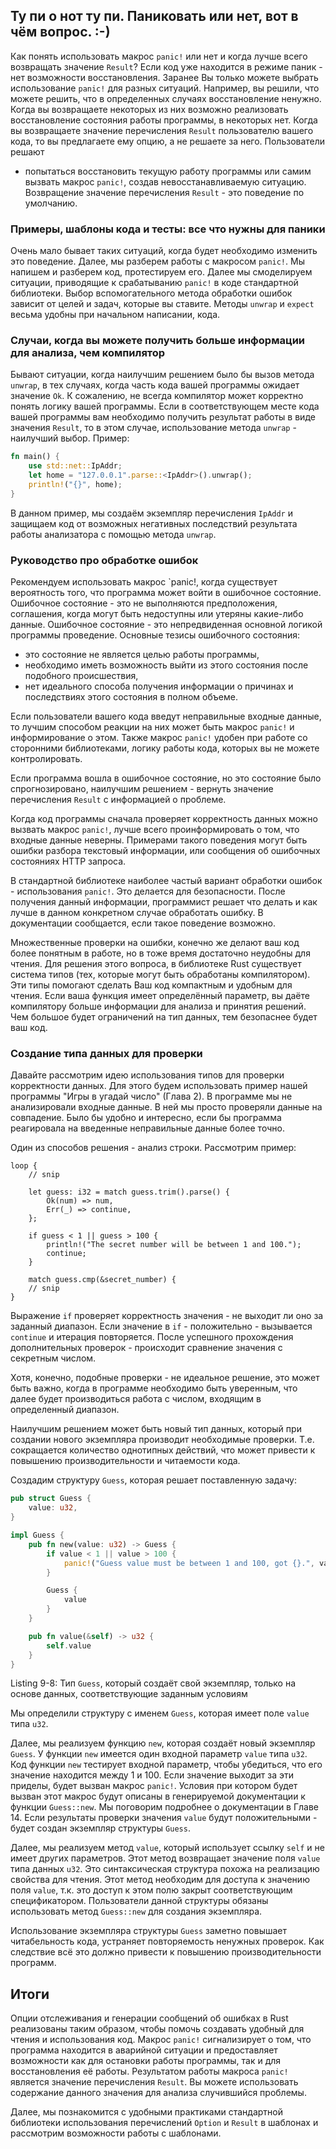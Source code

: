 ## Ту пи о нот ту пи. Паниковать или нет, вот в чём вопрос. :-)

Как понять использовать макрос `panic!` или нет и когда лучше всего возвращать
значение `Result`? Если код уже находится в режиме паник - нет возможности восстановления.
Заранее Вы только можете выбрать использование `panic!` для разных ситуаций.
Например, вы решили, что можете решить, что в определенных случаях восстановление
ненужно. Когда вы возвращаете
некоторых из них возможно реализовать восстановление состояния работы программы,
в некоторых нет. Когда вы возвращаете значение перечисления `Result` пользователю
вашего кода, то вы предлагаете ему опцию, а не решаете за него. Пользователи решают
- попытаться восстановить текущую работу программы или самим вызвать макрос `panic!`,
создав невосстанавливаемую ситуацию. Возвращение значение перечисления `Result` -
это поведение по умолчанию.

### Примеры, шаблоны кода и тесты: все что нужны для паники

Очень мало бывает таких ситуаций, когда будет необходимо изменить это поведение.
Далее, мы разберем работы с макросом `panic!`. Мы напишем и разберем код, протестируем
его. Далее мы смоделируем ситуации, приводящие к срабатыванию `panic!` в коде стандартной
библиотеки.
Выбор вспомогательного метода обработки ошибок зависит от целей и задач, которые вы
ставите. Методы `unwrap` и `expect` весьма удобны при начальном написании, кода.

### Случаи, когда вы можете получить больше информации для анализа, чем компилятор

Бывают ситуации, когда наилучшим решением было бы вызов метода `unwrap`, в тех случаях,
когда часть кода вашей программы ожидает значение `Ok`. К сожалению, не всегда
компилятор может корректно понять логику вашей программы. Если в соответствующем месте
кода вашей программы вам необходимо получить результат работы в виде значения `Result`,
то в этом случае, использование метода `unwrap` - наилучший выбор.
Пример:

```rust
fn main() {
    use std::net::IpAddr;
    let home = "127.0.0.1".parse::<IpAddr>().unwrap();
    println!("{}", home);
}

```

В данном пример, мы создаём экземпляр перечисления `IpAddr` и защищаем код от
возможных негативных последствий результата работы анализатора с помощью метода
`unwrap`.

### Руководство про обработке ошибок

Рекомендуем использовать макрос `panic!, когда существует вероятность того, что
программа может войти в ошибочное состояние. Ошибочное состояние - это не выполняются
предположения, соглашения, когда могут быть недоступны или утеряны какие-либо данные.
Ошибочное состояние - это непредвиденная основной логикой программы проведение.
Основные тезисы ошибочного состояния:
- это состояние не является целью работы программы,
- необходимо иметь возможность выйти из этого состояния после подобного происшествия,
- нет идеального способа получения информации о причинах и последствиях
этого состояния в полном объеме.

Если пользователи вашего кода введут неправильные входные данные, то лучшим способом
реакции на них может быть макрос `panic!` и информирование о этом. Также макрос `panic!`
удобен при работе со сторонними библиотеками, логику работы кода, которых вы не
можете контролировать.

Если программа вошла в ошибочное состояние, но это состояние было спрогнозировано,
наилучшим решением - вернуть значение перечисления `Result` с информацией о проблеме.

Когда код программы сначала проверяет корректность данных можно вызвать макрос `panic!`,
лучше всего проинформировать о том, что входные данные неверны.
Примерами такого поведения могут быть ошибки разбора текстовый информации, или
сообщения об ошибочных состояниях HTTP запроса.

В стандартной библиотеке наиболее частый вариант обработки ошибок - использования
`panic!`. Это делается для безопасности. После получения данный информации, программист
решает что делать и как лучше в данном конкретном случае обработать ошибку.
В документации сообщается, если такое поведение возможно.

Множественные проверки на ошибки, конечно же делают ваш код более понятным в работе,
но в тоже время достаточно неудобны для чтения. Для решения этого вопроса, в
библиотеке Rust существует система типов (тех, которые могут быть обработаны компилятором).
Эти типы помогают сделать Ваш код компактным и удобным для чтения. Если ваша функция
имеет определённый параметр, вы даёте компилятору больше информации для анализа и
принятия решений. Чем большое будет ограничений на тип данных, тем безопаснее будет
ваш код.

### Создание типа данных для проверки

Давайте рассмотрим идею использования типов для проверки корректности данных.
Для этого будем использовать пример нашей программы "Игры в угадай число" (Глава 2).
В программе мы не анализировали входные данные. В ней мы просто проверяли данные на
совпадение. Было бы удобно и интересно, если бы программа реагировала на введенные
неправильные данные более точно.

Один из способов решения - анализ строки. Рассмотрим пример:

```rust,ignore
loop {
    // snip

    let guess: i32 = match guess.trim().parse() {
        Ok(num) => num,
        Err(_) => continue,
    };

    if guess < 1 || guess > 100 {
        println!("The secret number will be between 1 and 100.");
        continue;
    }

    match guess.cmp(&secret_number) {
    // snip
}
```
Выражение `if` проверяет корректность значения - не выходит ли оно за заданный диапазон.
Если значение в `if` - положительно - вызывается `continue` и итерация повторяется.
После успешного прохождения дополнительных проверок - происходит сравнение значения
с секретным числом.

Хотя, конечно, подобные проверки - не идеальное решение, это может быть важно, когда
в программе необходимо быть уверенным, что далее будет производиться работа с числом,
входящим в определенный диапазон.

Наилучшим решением может быть новый тип данных, который при создании нового экземпляра
производит необходимые проверки. Т.е. сокращается количество однотипных действий,
что может привести к повышению производительности и читаемости кода.

Создадим структуру `Guess`, которая решает поставленную задачу:

```rust
pub struct Guess {
    value: u32,
}

impl Guess {
    pub fn new(value: u32) -> Guess {
        if value < 1 || value > 100 {
            panic!("Guess value must be between 1 and 100, got {}.", value);
        }

        Guess {
            value
        }
    }

    pub fn value(&self) -> u32 {
        self.value
    }
}
```

<span class="caption">Listing 9-8: Тип `Guess`, который создаёт свой экземпляр, только
на основе данных, соответствующие заданным условиям</span>

Мы определили структуру с именем `Guess`, которая имеет поле `value` типа `u32`.

Далее, мы реализуем функцию `new`, которая создаёт новый экземпляр `Guess`.
У функции `new` имеется один входной параметр `value` типа `u32`.
Код функции `new` тестирует входной параметр, чтобы убедиться, что его значение
находится между 1 и 100. Если значение выходит за эти приделы, будет вызван
макрос `panic!`. Условия при котором будет вызван этот макрос будут описаны в генерируемой
документации к функции `Guess::new`. Мы поговорим подробнее о документации в Главе 14.
Если результаты проверки значения `value` будут положительными - будет создан экземпляр
структуры `Guess`.

Далее, мы реализуем метод `value`, который использует ссылку `self` и не имеет
других параметров. Этот метод возвращает значение поля `value` типа данных `u32`.
Это синтаксическая структура похожа на реализацию свойства для чтения. Этот метод
необходим для доступа к значению поля `value`, т.к. это доступ к этом полю закрыт
соответствующим спецификатором. Пользователи данной структуры обязаны использовать
метод `Guess::new` для создания экземпляра.

Использование экземпляра структуры `Guess` заметно повышает читабельность кода,
устраняет повторяемость ненужных проверок. Как следствие всё это должно привести к
повышению производительности программ.

## Итоги

Опции отслеживания и генерации сообщений об ошибках в Rust реализованы таким образом,
чтобы помочь создавать удобный для чтения и использования код. Макрос `panic!`
сигнализирует о том, что программа находится в аварийной ситуации и предоставляет
возможности как для остановки работы программы, так и для восстановления её работы.
Результатом работы макроса `panic!` является значение перечисления `Result`.
Вы можете использовать содержание данного значения для анализа случившийся проблемы.

Далее, мы познакомится с удобными практиками стандартной библиотеки использования
перечислений `Option` и `Result` в шаблонах и рассмотрим возможности работы с шаблонами.
